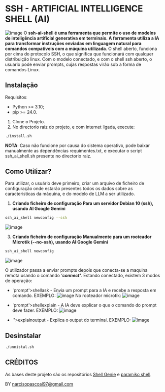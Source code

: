 # SSH - ARTIFICIAL INTELLIGENCE SHELL (AI)
![image](https://github.com/user-attachments/assets/42014ce0-253f-4b19-8284-5bbe24c3d59a)
O **ssh-ai-shell é uma ferramenta que permite o uso de modelos de inteligência artificial generativa em terminais**.
**A ferramenta utiliza a IA para transformar instruções enviadas em linguagem natural para comandos compativeis com a máquina utilizada**. O shell aberto, funciona por cima do protocolo SSH, o que significa que funcionará com qualquer distribuição linux.
Com o modelo conectado, e com o shell ssh aberto, o usuario pode enviar prompts, cujas respostas virão sob a forma de comandos Linux.

## Instalação
Requisitos:
* Python >= 3.10;
* pip >= 24.0.
1. Clone o Projeto.
2. No directorio raiz do projeto, e com internet  ligada, execute:
```bash
./install.sh
```
**NOTA**: Caso não funcione por causa do sistema operativo, pode baixar manualmente as dependências requimentes.txt,
e executar o script ssh_ai_shell.sh presente no directorio raiz.

## Como Utilizar?
Para utilizar, o usuário deve primeiro, criar um arquivo de ficheiro de configuração onde estarão presentes todos os dados sobre as caracteristicas da máquina, e do modelo de LLM a ser utilizado.

1. **Criando ficheiro de configuração Para um servidor Debian 10 (ssh), usando AI Google Gemini**
```bash
ssh_ai_shell newconfig --ssh
```
![image](https://github.com/user-attachments/assets/efa05942-b3fa-4fca-8425-a42244994d92)

3. **Criando ficheiro de configuração Manualmente para um rooteador Microtik (--no-ssh), usando AI Google Gemini**
```bash
ssh_ai_shell newconfig
```
![image](https://github.com/user-attachments/assets/96589111-d64d-47da-86b2-5b16dedc2412)


O utilizador passa a enviar prompts depois que conecta-se a maquina remota usando o comando ***'connect'***. Estando conectado, existem 3 modos de operação: 

* 'prompt'>shellask - Envia um prompt para a IA e recebe a resposta em comando.
EXEMPLO:
![image](https://github.com/user-attachments/assets/7fd6c9da-adc2-4d37-a29d-002820733396)
No rooteador microtik:
![image](https://github.com/user-attachments/assets/baaa9844-a221-423b-be96-8ac4794ef40c)

* 'prompt'>shellexplain - A IA deve explicar o que o comando do prompt deve fazer.
EXEMPLO:
![image](https://github.com/user-attachments/assets/b8aca4a4-395c-41b5-b7a9-d74bb14bd309)

* ''>explainoutput - Explica o output do terminal.
EXEMPLO:
![image](https://github.com/user-attachments/assets/9dc6e559-2303-4f1c-96d6-e68dc1ca379e)

## Desinstalar
```bash
./unnistal.sh
```
## CRÉDITOS
As bases deste projeto são os repositórios [Shell Genie](https://github.com/dylanjcastillo/shell-genie) e [paramiko shell](https://github.com/sirosen/paramiko-shell).

BY narcisopascoal97@gmail.com

